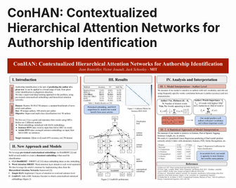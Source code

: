 # ConHAN: Contextualized Hierarchical Attention Networks for Authorship Identification

![Page1](https://github.com/VictorJouault/ConHAN-Authorship-Identification/blob/main/ConHAN_Author_Identification_Poster.png)
